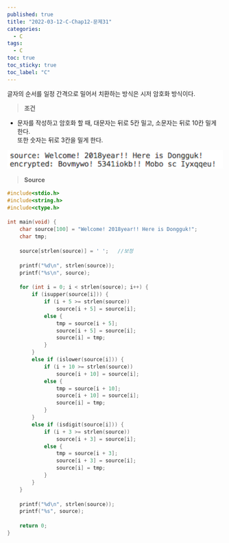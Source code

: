 ```yaml
---
published: true
title: "2022-03-12-C-Chap12-문제31"
categories:
  - C
tags:
  - C
toc: true
toc_sticky: true
toc_label: "C"
---
```


글자의 순서를 일정 간격으로 밀어서 치환하는 방식은 시저 암호화 방식이다.

> **조건**

- 문자를 작성하고 암호화 할 때, 대문자는 뒤로 5칸 밀고, 소문자는 뒤로 10칸 밀게 한다.  
  또한 숫자는 뒤로 3칸을 밀게 한다.

![image](https://github.com/222SeungHyun/222SeungHyun.github.io/blob/master/_images/%EA%B8%B0%EC%B4%88%ED%94%84%EB%A1%9C%EA%B7%B8%EB%9E%98%EB%B0%8D%2012%EC%9E%A5%20%EC%8B%A4%EC%8A%B5-%EB%AC%B8%EC%A0%9C31.png?raw=true)

> **Source**

```C++
#include<stdio.h>
#include<string.h>
#include<ctype.h>

int main(void) {
	char source[100] = "Welcome! 2018year!! Here is Dongguk!";
	char tmp;

	source[strlen(source)] = ' ';	//보정

	printf("%d\n", strlen(source));
	printf("%s\n", source);

	for (int i = 0; i < strlen(source); i++) {
		if (isupper(source[i])) {
			if (i + 5 >= strlen(source))
				source[i + 5] = source[i];
			else {
				tmp = source[i + 5];
				source[i + 5] = source[i];
				source[i] = tmp;
			}
		}
		else if (islower(source[i])) {
			if (i + 10 >= strlen(source))
				source[i + 10] = source[i];
			else {
				tmp = source[i + 10];
				source[i + 10] = source[i];
				source[i] = tmp;
			}
		}
		else if (isdigit(source[i])) {
			if (i + 3 >= strlen(source))
				source[i + 3] = source[i];
			else {
				tmp = source[i + 3];
				source[i + 3] = source[i];
				source[i] = tmp;
			}
		}
	}

	printf("%d\n", strlen(source));
	printf("%s", source);

	return 0;
}
```
